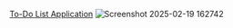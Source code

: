 [To-Do List Application]( https://pruthviraj85.github.io/To-Do-List-Application/)
![Screenshot 2025-02-19 162742](https://github.com/user-attachments/assets/4f92984d-df99-40e3-b200-2d75288201cc)
